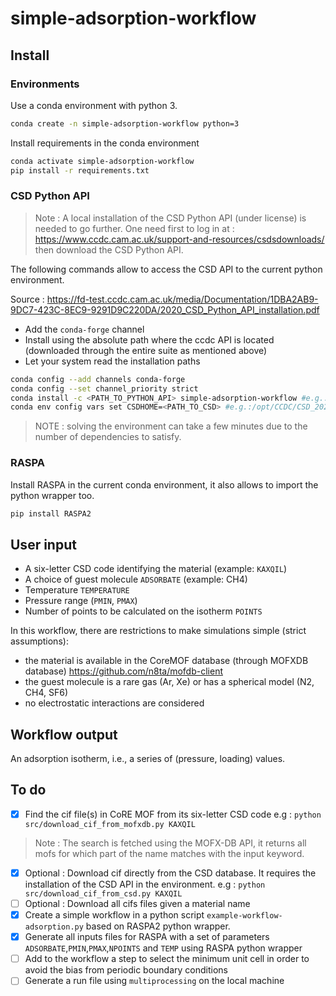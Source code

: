 # simple-adsorption-workflow

## Install

### Environments 
Use a conda environment with python 3.
```bash
conda create -n simple-adsorption-workflow python=3
```

Install requirements in the conda environment
```bash
conda activate simple-adsorption-workflow
pip install -r requirements.txt
```
### CSD Python API


> Note : A local installation of the CSD Python API (under license) is needed to go further. One need first to log in at :
https://www.ccdc.cam.ac.uk/support-and-resources/csdsdownloads/
then download the CSD Python API.

The following commands allow to access the CSD API to the current python environment.


Source : https://fd-test.ccdc.cam.ac.uk/media/Documentation/1DBA2AB9-9DC7-423C-8EC9-9291D9C220DA/2020_CSD_Python_API_installation.pdf
* Add the `conda-forge` channel
* Install using the absolute path where the ccdc API is located (downloaded through the entire suite as mentioned above)
* Let your system read the installation paths
```Bash
conda config --add channels conda-forge
conda config --set channel_priority strict
conda install -c <PATH_TO_PYTHON_API> simple-adsorption-workflow #e.g.:/opt/CCDC/Python_API_2022/ccdc_conda_channel simple-adsorption-workflow
conda env config vars set CSDHOME=<PATH_TO_CSD> #e.g.:/opt/CCDC/CSD_2022
```

> NOTE : solving the environment can take a few minutes due to the number of dependencies to satisfy.

### RASPA

Install RASPA in the current conda environment, it also allows to import the python wrapper too.
```Bash
pip install RASPA2
```


## User input

- A six-letter CSD code identifying the material (example: `KAXQIL`)
- A choice of guest molecule `ADSORBATE` (example: CH4)
- Temperature `TEMPERATURE`
- Pressure range (`PMIN`, `PMAX`)
- Number of points to be calculated on the isotherm `POINTS`

In this workflow, there are restrictions to make simulations simple (strict assumptions):

- the material is available in the CoreMOF database (through MOFXDB database)
 https://github.com/n8ta/mofdb-client
- the guest molecule is a rare gas (Ar, Xe) or has a spherical model (N2, CH4, SF6)
- no electrostatic interactions are considered

## Workflow output

An adsorption isotherm, i.e., a series of (pressure, loading) values.

## To do 
- [x] Find the cif file(s) in CoRE MOF from its six-letter CSD code
e.g : `python src/download_cif_from_mofxdb.py KAXQIL`

> Note : The search is fetched using the MOFX-DB API, it returns all mofs for which part of the name matches with the input keyword.
- [x] Optional : Download cif directly from the CSD database. It requires the installation of the CSD API in the environment.
e.g : `python src/download_cif_from_csd.py KAXQIL`
- [ ] Optional : Download all cifs files given a material name
- [x] Create a simple workflow in a python script `example-workflow-adsorption.py` based on RASPA2 python wrapper.
- [x] Generate all inputs files for RASPA with a set of parameters `ADSORBATE`,`PMIN`,`PMAX`,`NPOINTS` and `TEMP` using RASPA python wrapper
- [ ] Add to the workflow a step to select the minimum unit cell in order to avoid the bias from periodic boundary conditions
- [ ] Generate a run file using `multiprocessing` on the local machine
